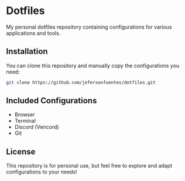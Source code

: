 # Dotfiles

My personal dotfiles repository containing configurations for various applications and tools.

## Installation

You can clone this repository and manually copy the configurations you need:

```bash
git clone https://github.com/jefersonfuentes/dotfiles.git
```

## Included Configurations

- Browser
- Terminal
- Discord (Vencord)
- Git

## License

This repository is for personal use, but feel free to explore and adapt configurations to your needs!
